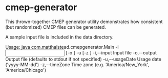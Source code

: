 # cmep-generator
This thrown-together CMEP generator utility demonstrates how consistent (but randomized) CMEP files can be generated.

A sample input file is included in the data directory.

Usage: java com.matthalstead.cmepgenerator.Main -i <input> [-o <output>] -u <usageDate> [-z <timeZone>]
 -i,--input <arg>       Input file
 -o,--output <arg>      Output file (defaults to stdout if not specified)
 -u,--usageDate <arg>   Usage date ('yyyy-MM-dd')
 -z,--timeZone <arg>    Time zone (e.g. 'America/New_York',
                        'America/Chicago')


